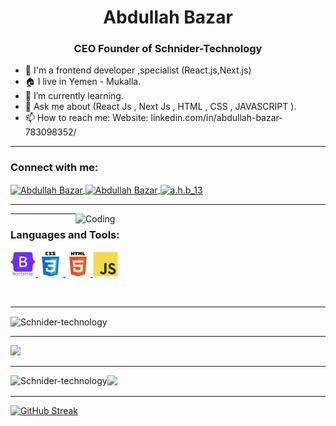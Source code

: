### <h1 align="center">Abdullah Bazar </h1>
### <h3 align="center">CEO Founder of Schnider-Technology </h3>

- 👋 I'm a frontend developer ,specialist (React.js,Next.js)
- 🏠 I live in Yemen - Mukalla.
- 🌱 I’m currently learning.
- 💬 Ask me about (React Js , Next Js , HTML , CSS , JAVASCRIPT ).
- 📫 How to reach me: Website: linkedin.com/in/abdullah-bazar-783098352/ 

<hr/>
<h3 align="left">Connect with me:</h3>
<p align="left">
    <a href="https://twitter.com/A_b_61s" target="blank">
        <img align="center" src="https://raw.githubusercontent.com/rahuldkjain/github-profile-readme-generator/master/src/images/icons/Social/twitter.svg" alt="Abdullah Bazar" height="30" width="40" />
    </a>
    <a href="https://www.facebook.com/share/13m87GYLC37ERdwS/?mibextid=LQQJ4d" target="blank">
        <img align="center" src="https://raw.githubusercontent.com/rahuldkjain/github-profile-readme-generator/master/src/images/icons/Social/facebook.svg" alt="Abdullah Bazar" height="30" width="40" />
    </a>
    <a href="https://www.instagram.com/a.h.b_13?igsh=cG85YTBjcmlxaXly&utm_source=qr" target="blank">
        <img align="center" src="https://raw.githubusercontent.com/rahuldkjain/github-profile-readme-generator/master/src/images/icons/Social/instagram.svg" alt="a.h.b_13" height="30" width="40" />
    </a>
</p>
<hr/>
<!-- <p align="left">
    <img src="https://komarev.com/ghpvc/?username=Schnider-technology&label=Profile%20views&color=0e75b6&style=flat" alt="Schnider-technology" />
</p> -->

<img align="right" alt="Coding" width="400" src="https://cdn.dribbble.com/users/1162077/screenshots/3848914/programmer.gif">
<hr/>

<h3 align="left">Languages and Tools:</h3>
<p align="left"> 
    <a href="https://getbootstrap.com" target="_blank" rel="noreferrer"> 
        <img src="https://raw.githubusercontent.com/devicons/devicon/master/icons/bootstrap/bootstrap-plain-wordmark.svg" alt="bootstrap" width="40" height="40"/>
    </a>
    <a href="https://www.w3schools.com/css/" target="_blank" rel="noreferrer">
        <img src="https://raw.githubusercontent.com/devicons/devicon/master/icons/css3/css3-original-wordmark.svg" alt="css3" width="40" height="40"/> 
    </a>
    <a href="https://www.w3.org/html/" target="_blank" rel="noreferrer"> 
        <img src="https://raw.githubusercontent.com/devicons/devicon/master/icons/html5/html5-original-wordmark.svg" alt="html5" width="40" height="40"> 
    </a>
    <a href="https://developer.mozilla.org/en-US/docs/Web/JavaScript" target="_blank" rel="noreferrer">
    <img src="https://raw.githubusercontent.com/devicons/devicon/master/icons/javascript/javascript-original.svg" alt="javascript" width="40" height="40"/>
    </a>
</p>
<br/>
<hr/>
<img align="center" src="https://camo.githubusercontent.com/63dec044daf9fad3b0fa2b27226b34e9479f054b811d7b3c9a54684594cbe8dc/68747470733a2f2f6769746875622d726561646d652d73746174732e76657263656c2e6170702f6170693f757365726e616d653d5363686e65696465722d323030302673686f775f69636f6e733d74727565266c6f63616c653d656e" alt="Schnider-technology" data-canonical-src="https://github-readme-stats.vercel.app/api?username=Schnider-technology&amp;show_icons=true&amp;locale=en" style="max-width: 100%;">
<hr/>
<img src="https://camo.githubusercontent.com/01f888f668987346329f0474f6e46ea7d8268ae220dba2e6fb1840c34d12a787/68747470733a2f2f6769746875622d70726f66696c652d74726f7068792e76657263656c2e6170702f3f757365726e616d653d482d37313137267468656d653d666c6174266e6f2d6672616d653d74727565266d617267696e2d773d3330" data-canonical-src="https://github-profile-trophy.vercel.app/?username=H-7117&amp;theme=flat&amp;no-frame=true&amp;margin-w=30" style="max-width: 100%;">
<hr/>

<img align="left" src="https://camo.githubusercontent.com/e9e9316ad476cbfeb2a7fe3b0e393f28b28f25e412f12b91f9caf20b572d1c66/68747470733a2f2f6769746875622d726561646d652d73746174732e76657263656c2e6170702f6170692f746f702d6c616e67733f757365726e616d653d5363686e65696465722d323030302673686f775f69636f6e733d74727565266c6f63616c653d656e266c61796f75743d636f6d70616374" alt="Schnider-technology" data-canonical-src="https://github-readme-stats.vercel.app/api/top-langs?username=Schnider-technology&amp;show_icons=true&amp;locale=en&amp;layout=compact" style="max-width: 100%;">

<img src="https://github-readme-stats.vercel.app/api/top-langs/?username=Schnider-technology&hide_title=true&layout=compact" />
<hr/>

[![GitHub Streak](https://github-readme-streak-stats.herokuapp.com?user=Schnider-technology&theme=gruvbox_duo&hide_border=true)](https://github.com/Schnider-technology)







